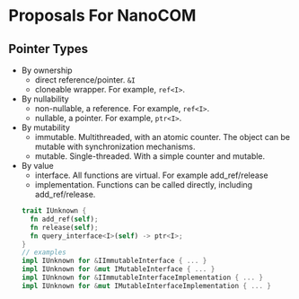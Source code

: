 # Proposals For NanoCOM

## Pointer Types

- By ownership
  - direct reference/pointer. `&I`
  - cloneable wrapper. For example, `ref<I>`.
- By nullability
  - non-nullable, a reference. For example, `ref<I>`.
  - nullable, a pointer. For example, `ptr<I>`.
- By mutability
  - immutable. Multithreaded, with an atomic counter. The object can be mutable with synchronization mechanisms.
  - mutable. Single-threaded. With a simple counter and mutable.
- By value
  - interface. All functions are virtual. For example add_ref/release
  - implementation. Functions can be called directly, including add_ref/release.
  ```rust
  trait IUnknown {
    fn add_ref(self);
    fn release(self);
    fn query_interface<I>(self) -> ptr<I>;
  }
  // examples
  impl IUnknown for &IImmutableInterface { ... }
  impl IUnknown for &mut IMutableInterface { ... }
  impl IUnknown for &IImmutableInterfaceImplementation { ... }
  impl IUnknown for &mut IMutableInterfaceImplementation { ... }
  ```
